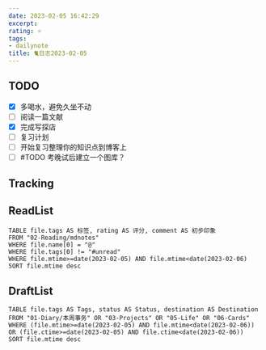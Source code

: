 ```yaml
---
date: 2023-02-05 16:42:29
excerpt: 
rating: ⭐️
tags: 
- dailynote
title: 🐈日志2023-02-05
---
```

## TODO
- [x] 多喝水，避免久坐不动
- [ ] 阅读一篇文献
- [x] 完成写探店
- [ ] 复习计划
- [ ] 开始复习整理你的知识点到博客上
- [ ] #TODO 考晚试后建立一个图库？

## Tracking


## ReadList 
<!--此处显示今日已阅读文献-->
```dataview
TABLE file.tags AS 标签, rating AS 评分, comment AS 初步印象
FROM "02-Reading/mdnotes"
WHERE file.name[0] = "@"
WHERE file.tags[0] != "#unread"
WHERE file.mtime>=date(2023-02-05) AND file.mtime<date(2023-02-06)
SORT file.mtime desc
```

## DraftList
<!--此处显示今日新增或修改的草稿或其它非文献笔记文件-->

```dataview
TABLE file.tags AS Tags, status AS Status, destination AS Destination
FROM "01-Diary/本周事务" OR "03-Projects" OR "05-Life" OR "06-Cards"
WHERE (file.mtime>=date(2023-02-05) AND file.mtime<date(2023-02-06)) OR (file.ctime>=date(2023-02-05) AND file.ctime<date(2023-02-06))
SORT file.mtime desc
```